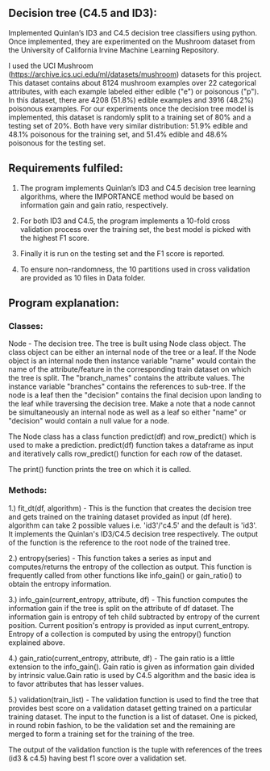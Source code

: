 ## Decision tree (C4.5 and ID3):

Implemented Quinlan’s ID3 and C4.5 decision tree classifiers using python. Once implemented, they are experimented on the Mushroom dataset from the University of California Irvine Machine Learning Repository.

I used the UCI Mushroom (https://archive.ics.uci.edu/ml/datasets/mushroom) datasets for this project. This dataset contains about 8124 mushroom examples over 22 categorical attributes, with each example labeled either edible ("e") or poisonous ("p"). In this dataset, there are 4208 (51.8%) edible examples and 3916 (48.2%) poisonous examples. For our experiments once the decision tree model is implemented, this dataset is randomly split to a training set of 80% and a testing set of 20%. Both have very similar distribution: 51.9% edible and 48.1% poisonous for the training set, and 51.4% edible and 48.6% poisonous for the testing set. 

## Requirements fulfiled:

1. The program implements Quinlan’s ID3 and C4.5 decision tree learning algorithms, where the IMPORTANCE method would be based on information gain and gain ratio, respectively.

2. For both ID3 and C4.5, the program implements a 10-fold cross validation process over the training set, the best model is picked with the highest F1 score.

3. Finally it is run on the testing set and the F1 score is reported.

4. To ensure non-randomness, the 10 partitions used in cross validation are provided as 10 files in Data folder.

## Program explanation:

###	Classes:

Node - 
The decision tree. The tree is built using Node class object. The class object can be either an internal node of the tree or a leaf. If the Node object is an internal node then instance variable "name" would contain the name of the attribute/feature in the corresponding train dataset on which the tree is split. The "branch_names" contains the attribute values. The instance variable "branches" contains the references to sub-tree. If the node is a leaf then the "decision" contains the final decision upon landing to the leaf while traversing the decision tree. Make a note that a node cannot be simultaneously an internal node as well as a leaf so either "name" or "decision" would contain a null value for a node.

The Node class has a class function predict(df) and row_predict() which is used to make a prediction. predict(df) function takes a dataframe as input and iteratively calls row_predict() function for each row of the dataset.

The print() function prints the tree on which it is called. 

###	Methods: 

1.) fit_dt(df, algorithm) - 
This is the function that creates the decision tree and gets trained on the training dataset provided as input (df here). algorithm can take 2 possible values i.e. 'id3'/'c4.5' and the default is 'id3'. It implements the Quinlan's ID3/C4.5 decision tree respectively. The output of the function is the reference to the root node of the trained tree.

2.) entropy(series) -
This function takes a series as input and computes/returns the entropy of the collection as output. This function is frequently called from other functions like info_gain() or gain_ratio() to obtain the entropy information.

3.) info_gain(current_entropy, attribute, df) -
This function computes the information gain if the tree is split on the attribute of df dataset. The information gain is entropy of teh child subtracted by entropy of the current position. Current position's entropy is provided as input current_entropy. Entropy of a collection is computed by using the entropy() function explained above.

4.) gain_ratio(current_entropy, attribute, df) -
The gain ratio is a little extension to the info_gain(). Gain ratio is given as information gain divided by intrinsic value.Gain ratio is used by C4.5 algorithm and the basic idea is to favor attributes that has lesser values.

5.) validation(train_list) -
The validation function is used to find the tree that provides best score on a validation dataset getting trained on a particular training dataset. The input to the function is a list of dataset. One is picked, in round robin fashion, to be the validation set and the remaining are merged to form a training set for the training of the tree.

The output of the validation function is the tuple with references of the trees (id3 & c4.5) having best f1 score over a validation set.
